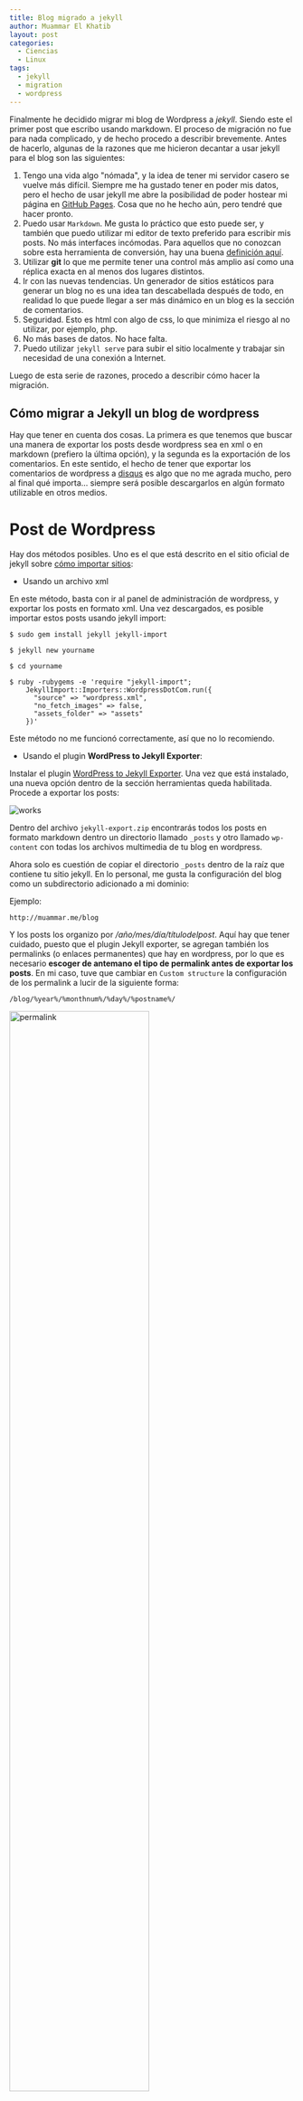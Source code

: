 ```yaml
---
title: Blog migrado a jekyll
author: Muammar El Khatib
layout: post
categories:
  - Ciencias
  - Linux
tags:
  - jekyll
  - migration
  - wordpress
---
```


Finalmente he decidido migrar mi blog de Wordpress a *jekyll*. Siendo este el
primer post que escribo usando markdown. El proceso de migración no fue para
nada complicado, y de hecho procedo a describir brevemente. Antes de hacerlo,
algunas de la razones que me hicieron decantar a usar jekyll para el blog son
las siguientes:

1. Tengo una vida algo "nómada", y la idea de tener mi servidor casero se
   vuelve más difícil. Siempre me ha gustado tener en poder mis datos, pero el
   hecho de usar jekyll me abre la posibilidad de poder hostear mi página en
   [GitHub Pages](https://pages.github.com). Cosa que no he hecho aún, pero
   tendré que hacer pronto.
2. Puedo usar `Markdown`. Me gusta lo práctico que esto puede ser, y también
   que puedo utilizar mi editor de texto preferido para escribir mis posts. No
   más interfaces incómodas.  Para aquellos que no conozcan sobre esta
   herramienta de conversión, hay una buena [definición
   aquí](http://daringfireball.net/projects/markdown/).
3. Utilizar **git** lo que me permite tener una control más amplio así como una
   réplica exacta en al menos dos lugares distintos.
4. Ir con las nuevas tendencias. Un generador de sitios estáticos para generar
   un blog no es una idea tan descabellada después de todo, en realidad lo que
   puede llegar a ser más dinámico en un blog es la sección de comentarios.
5. Seguridad. Esto es html con algo de css, lo que minimiza el riesgo al no
   utilizar, por ejemplo, php.
6. No más bases de datos. No hace falta.
7. Puedo utilizar `jekyll serve` para subir el sitio localmente y trabajar sin
   necesidad de una conexión a Internet.

Luego de esta serie de razones, procedo a describir cómo hacer la migración.

Cómo migrar a Jekyll un blog de wordpress
-----------------------------------------

Hay que tener en cuenta dos cosas. La primera es que tenemos que buscar una
manera de exportar los posts desde wordpress sea en xml o en markdown (prefiero
la última opción), y la segunda es la exportación de los comentarios. En este
sentido, el hecho de tener que exportar los comentarios de wordpress
a [disqus](https://disqus.com) es algo que no me agrada mucho, pero al final
qué importa... siempre será posible descargarlos en algún formato utilizable en
otros medios.

Post de Wordpress
=================

Hay dos métodos posibles. Uno es el que está descrito en el sitio oficial de
jekyll sobre [cómo importar sitios](http://import.jekyllrb.com):

* Usando un archivo xml

En este método, basta con ir al panel de administración de wordpress,
y exportar los posts en formato xml. Una vez descargados, es posible importar
estos posts usando jekyll import:

~~~
$ sudo gem install jekyll jekyll-import

$ jekyll new yourname

$ cd yourname

$ ruby -rubygems -e 'require "jekyll-import";
    JekyllImport::Importers::WordpressDotCom.run({
      "source" => "wordpress.xml",
      "no_fetch_images" => false,
      "assets_folder" => "assets"
    })'
~~~

Este método no me funcionó correctamente, así que no lo recomiendo.

* Usando el plugin **WordPress to Jekyll Exporter**:

Instalar el plugin [WordPress to Jekyll
Exporter](https://wordpress.org/plugins/jekyll-exporter/). Una vez que está
instalado, una nueva opción dentro de la sección herramientas queda habilitada. Procede a exportar los posts:

<img class="aligncenter size-large wp-image-1021" src="http://muammar.me/blog/wp-content/uploads/2015/08/wp-download.png" alt="works" />

Dentro del archivo `jekyll-export.zip` encontrarás todos los posts en formato
markdown dentro un directorio llamado `_posts` y otro llamado  `wp-content` con
todas los archivos multimedia de tu blog en wordpress.

Ahora solo es cuestión de copiar el directorio `_posts` dentro de la raíz que
contiene tu sitio jekyll. En lo personal, me gusta la configuración del blog
como un subdirectorio adicionado a mi dominio:

Ejemplo:

`http://muammar.me/blog`

Y los posts los organizo por */año/mes/día/títulodelpost*. Aquí hay que tener
cuidado, puesto que el plugin Jekyll exporter, se agregan también los permalinks (o
enlaces permanentes) que hay en wordpress, por lo que es necesario **escoger de
antemano el tipo de permalink antes de exportar los posts**. En mi caso, tuve
que cambiar en `Custom structure` la configuración de los permalink a lucir de
la siguiente forma:

~~~
/blog/%year%/%monthnum%/%day%/%postname%/
~~~

<img class="aligncenter size-large wp-image-1021" src="http://muammar.me/blog/wp-content/uploads/2015/08/permalink-settings.png" alt="permalink" width="70%" height="70%" />

Así, los archivos markdown tenían esta información en los permalinks:

Ejemplo:

~~~
permalink: /blog/2006/04/el-hermitismo/
~~~

Además, en `_config.yml`, agregué:

~~~
permalink: /blog/:year/:month/:day/:title/
~~~

Finalmente, crea un directorio dentro de la raíz de tu sitio que se llame blog
y copia el directorio `wp-content` que generamos con jeyll export en wordpress:

~~~
$ cd yourname

$ mkdir blog

$ mv /path/to/wp-content blog
~~~

Esto debería ser suficiente.

Comentarios
===========

En este caso solo desarrollo el caso de Disqus. Hay que por supuesto
registrarse en Disqus y generar un nuevo "sitio" en
[https://disqus.com/admin/create/](https://disqus.com/admin/create/). Una vez
creado, copia el código que se encuentra en
[https://disqus.com/admin/universalcode/](https://disqus.com/admin/universalcode/)
al final del archivo (o donde quieras que los comentarios aparezcan) en
`yourname/_layouts/post.html`.

~~~
<div id="disqus_thread"></div>
<script type="text/javascript">
    /* * * CONFIGURATION VARIABLES * * */
    // Required: on line below, replace text in quotes with your forum shortname
    var disqus_shortname = 'FORUM SHORTNAME GOES HERE';

    /* * * DON'T EDIT BELOW THIS LINE * * */
    (function() {
        var dsq = document.createElement('script'); dsq.type = 'text/javascript'; dsq.async = true;
        dsq.src = '//' + disqus_shortname + '.disqus.com/embed.js';
        (document.getElementsByTagName('head')[0] || document.getElementsByTagName('body')[0]).appendChild(dsq);
    })();
</script>
<noscript>Please enable JavaScript to view the <a href="https://disqus.com/?ref_noscript" rel="nofollow">comments powered by Disqus.</a></noscript>
~~~

Una vez que has hecho esto, los comentarios estarán activos. Es posible también
instalar el plugin `disqus` en tu wordpress para exportar los comentarios
antiguos. O en su defecto, bajar el archivo xml del exportador y hacer un
import en disqus.

Creo que esto es todo. Si encuentras un error, o algo no es claro, por favor
escribe en los comentarios o contáctame para poder  mejorar esta información.
